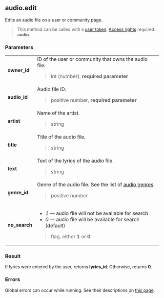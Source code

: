 ## audio.edit

Edits an audio file on a user or community page.

> This method can be called with a [user token](https://vk.com/dev/access_token). [Access rights](https://vk.com/dev/permissions) required: **audio**.

### Parameters

<table>
  <tr>
    <td>
      <b>owner_id</b>
    </td>
    <td>
      ID of the user or community that owns the audio file.
      <blockquote>
        int (number), <b>required parameter</b>
      </blockquote>
    </td>
  </tr>
  <tr>
    <td>
      <b>audio_id</b>
    </td>
    <td>
      Audio file ID.
      <blockquote>
        positive number, <b>required parameter</b>
      </blockquote>
    </td>
  </tr>
  <tr>
    <td>
      <b>artist</b>
    </td>
    <td>
      Name of the artist.
      <blockquote>
        string
      </blockquote>
    </td>
  </tr>
  <tr>
    <td>
      <b>title</b>
    </td>
    <td>
      Title of the audio file.
      <blockquote>
        string
      </blockquote>
    </td>
  </tr>
  <tr>
    <td>
      <b>text</b>
    </td>
    <td>
      Text of the lyrics of the audio file.
      <blockquote>
        string
      </blockquote>
    </td>
  </tr>
  <tr>
    <td>
      <b>genre_id</b>
    </td>
    <td>
      Genre of the audio file. See the list of <a href="https://vk.com/dev/objects/audio_genres">audio genres</a>.
      <blockquote>
        positive number
      </blockquote>
    </td>
  </tr>
  <tr>
    <td>
      <b>no_search</b>
    </td>
    <td>
      <ul>
        <li>
          <i>1</i> —  audio file will not be available for search
        </li>
        <li>
          <i>0</i> —  audio file will be available for search (default)
        </li>
      </ul>
      <blockquote>
        flag, either <b>1</b> or <b>0</b>
      </blockquote>
    </td>
  </tr>
</table>

### Result

If lyrics were entered by the user, returns **lyrics_id**. Otherwise, returns **0**.

### Errors

Global errors can occur while running. See their descriptions on [this page](https://vk.com/dev/errors).
